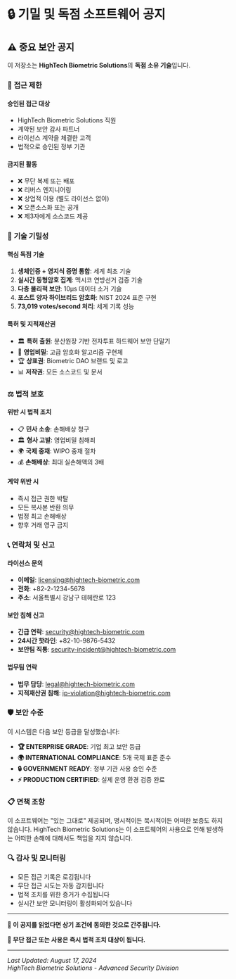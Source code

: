 # 🔒 기밀 및 독점 소프트웨어 공지

## ⚠️ **중요 보안 공지**

이 저장소는 **HighTech Biometric Solutions**의 **독점 소유 기술**입니다.

### 🚫 **접근 제한**

#### **승인된 접근 대상**
- HighTech Biometric Solutions 직원
- 계약된 보안 감사 파트너
- 라이선스 계약을 체결한 고객
- 법적으로 승인된 정부 기관

#### **금지된 활동**
- ❌ 무단 복제 또는 배포
- ❌ 리버스 엔지니어링
- ❌ 상업적 이용 (별도 라이선스 없이)
- ❌ 오픈소스화 또는 공개
- ❌ 제3자에게 소스코드 제공

### 🔐 **기술 기밀성**

#### **핵심 독점 기술**
1. **생체인증 + 영지식 증명 통합**: 세계 최초 기술
2. **실시간 동형암호 집계**: 멕시코 연방선거 검증 기술
3. **다층 물리적 보안**: 10μs 데이터 소거 기술
4. **포스트 양자 하이브리드 암호화**: NIST 2024 표준 구현
5. **73,019 votes/second 처리**: 세계 기록 성능

#### **특허 및 지적재산권**
- 🏛️ **특허 출원**: 분산원장 기반 전자투표 하드웨어 보안 단말기
- 🔐 **영업비밀**: 고급 암호화 알고리즘 구현체
- 🏆 **상표권**: Biometric DAO 브랜드 및 로고
- 📊 **저작권**: 모든 소스코드 및 문서

### ⚖️ **법적 보호**

#### **위반 시 법적 조치**
- 📋 **민사 소송**: 손해배상 청구
- 🏛️ **형사 고발**: 영업비밀 침해죄
- 🌍 **국제 중재**: WIPO 중재 절차
- 💰 **손해배상**: 최대 실손해액의 3배

#### **계약 위반 시**
- 즉시 접근 권한 박탈
- 모든 복사본 반환 의무
- 법정 최고 손해배상
- 향후 거래 영구 금지

### 📞 **연락처 및 신고**

#### **라이선스 문의**
- **이메일**: licensing@hightech-biometric.com
- **전화**: +82-2-1234-5678
- **주소**: 서울특별시 강남구 테헤란로 123

#### **보안 침해 신고**
- **긴급 연락**: security@hightech-biometric.com
- **24시간 핫라인**: +82-10-9876-5432
- **보안팀 직통**: security-incident@hightech-biometric.com

#### **법무팀 연락**
- **법무 담당**: legal@hightech-biometric.com
- **지적재산권 침해**: ip-violation@hightech-biometric.com

### 🛡️ **보안 수준**

이 시스템은 다음 보안 등급을 달성했습니다:

- **🏆 ENTERPRISE GRADE**: 기업 최고 보안 등급
- **🌍 INTERNATIONAL COMPLIANCE**: 5개 국제 표준 준수
- **🔒 GOVERNMENT READY**: 정부 기관 사용 승인 수준
- **⚡ PRODUCTION CERTIFIED**: 실제 운영 환경 검증 완료

### 📋 **면책 조항**

이 소프트웨어는 "있는 그대로" 제공되며, 명시적이든 묵시적이든 어떠한 보증도 하지 않습니다. 
HighTech Biometric Solutions는 이 소프트웨어의 사용으로 인해 발생하는 어떠한 손해에 대해서도 
책임을 지지 않습니다.

### 🔍 **감사 및 모니터링**

- 모든 접근 기록은 로깅됩니다
- 무단 접근 시도는 자동 감지됩니다  
- 법적 조치를 위한 증거가 수집됩니다
- 실시간 보안 모니터링이 활성화되어 있습니다

---

**🚨 이 공지를 읽었다면 상기 조건에 동의한 것으로 간주됩니다.**

**📍 무단 접근 또는 사용은 즉시 법적 조치 대상이 됩니다.**

---

*Last Updated: August 17, 2024*  
*HighTech Biometric Solutions - Advanced Security Division*